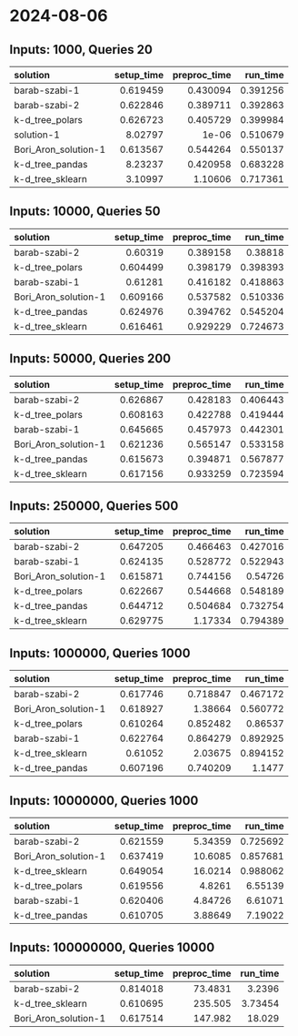 # 2024-08-06

## Inputs: 1000, Queries 20

| solution             |   setup_time |   preproc_time |   run_time |
|:---------------------|-------------:|---------------:|-----------:|
| barab-szabi-1        |     0.619459 |       0.430094 |   0.391256 |
| barab-szabi-2        |     0.622846 |       0.389711 |   0.392863 |
| k-d_tree_polars      |     0.626723 |       0.405729 |   0.399984 |
| solution-1           |     8.02797  |       1e-06    |   0.510679 |
| Bori_Aron_solution-1 |     0.613567 |       0.544264 |   0.550137 |
| k-d_tree_pandas      |     8.23237  |       0.420958 |   0.683228 |
| k-d_tree_sklearn     |     3.10997  |       1.10606  |   0.717361 |

## Inputs: 10000, Queries 50

| solution             |   setup_time |   preproc_time |   run_time |
|:---------------------|-------------:|---------------:|-----------:|
| barab-szabi-2        |     0.60319  |       0.389158 |   0.38818  |
| k-d_tree_polars      |     0.604499 |       0.398179 |   0.398393 |
| barab-szabi-1        |     0.61281  |       0.416182 |   0.418863 |
| Bori_Aron_solution-1 |     0.609166 |       0.537582 |   0.510336 |
| k-d_tree_pandas      |     0.624976 |       0.394762 |   0.545204 |
| k-d_tree_sklearn     |     0.616461 |       0.929229 |   0.724673 |

## Inputs: 50000, Queries 200

| solution             |   setup_time |   preproc_time |   run_time |
|:---------------------|-------------:|---------------:|-----------:|
| barab-szabi-2        |     0.626867 |       0.428183 |   0.406443 |
| k-d_tree_polars      |     0.608163 |       0.422788 |   0.419444 |
| barab-szabi-1        |     0.645665 |       0.457973 |   0.442301 |
| Bori_Aron_solution-1 |     0.621236 |       0.565147 |   0.533158 |
| k-d_tree_pandas      |     0.615673 |       0.394871 |   0.567877 |
| k-d_tree_sklearn     |     0.617156 |       0.933259 |   0.723594 |

## Inputs: 250000, Queries 500

| solution             |   setup_time |   preproc_time |   run_time |
|:---------------------|-------------:|---------------:|-----------:|
| barab-szabi-2        |     0.647205 |       0.466463 |   0.427016 |
| barab-szabi-1        |     0.624135 |       0.528772 |   0.522943 |
| Bori_Aron_solution-1 |     0.615871 |       0.744156 |   0.54726  |
| k-d_tree_polars      |     0.622667 |       0.544668 |   0.548189 |
| k-d_tree_pandas      |     0.644712 |       0.504684 |   0.732754 |
| k-d_tree_sklearn     |     0.629775 |       1.17334  |   0.794389 |

## Inputs: 1000000, Queries 1000

| solution             |   setup_time |   preproc_time |   run_time |
|:---------------------|-------------:|---------------:|-----------:|
| barab-szabi-2        |     0.617746 |       0.718847 |   0.467172 |
| Bori_Aron_solution-1 |     0.618927 |       1.38664  |   0.560772 |
| k-d_tree_polars      |     0.610264 |       0.852482 |   0.86537  |
| barab-szabi-1        |     0.622764 |       0.864279 |   0.892925 |
| k-d_tree_sklearn     |     0.61052  |       2.03675  |   0.894152 |
| k-d_tree_pandas      |     0.607196 |       0.740209 |   1.1477   |

## Inputs: 10000000, Queries 1000

| solution             |   setup_time |   preproc_time |   run_time |
|:---------------------|-------------:|---------------:|-----------:|
| barab-szabi-2        |     0.621559 |        5.34359 |   0.725692 |
| Bori_Aron_solution-1 |     0.637419 |       10.6085  |   0.857681 |
| k-d_tree_sklearn     |     0.649054 |       16.0214  |   0.988062 |
| k-d_tree_polars      |     0.619556 |        4.8261  |   6.55139  |
| barab-szabi-1        |     0.620406 |        4.84726 |   6.61071  |
| k-d_tree_pandas      |     0.610705 |        3.88649 |   7.19022  |

## Inputs: 100000000, Queries 10000

| solution             |   setup_time |   preproc_time |   run_time |
|:---------------------|-------------:|---------------:|-----------:|
| barab-szabi-2        |     0.814018 |        73.4831 |    3.2396  |
| k-d_tree_sklearn     |     0.610695 |       235.505  |    3.73454 |
| Bori_Aron_solution-1 |     0.617514 |       147.982  |   18.029   |